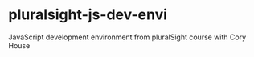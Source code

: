 # pluralsight-js-dev-envi
JavaScript development environment from pluralSight  course with Cory House
